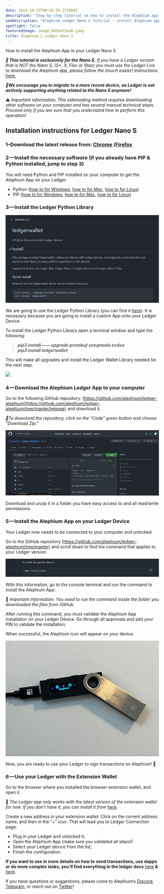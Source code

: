```yaml
---
date: 2024-10-23T08:26:59.371000Z
description: "Step-by-step tutorial on how to install the Alephium app on your Ledger Nano S hardware wallet for enhanced security and offline key management."
seoDescription: "Alephium Ledger Nano S tutorial - install Alephium app on hardware wallet. Step-by-step guide for enhanced security and offline key management."
spotlight: false
featuredImage: image_b03ee75ea8.jpeg
title: Alephium 🤝 Ledger Nano S
---
```

How to install the Alephium App in your Ledger Nano S

***🚨 This tutorial is exclusively for the Nano S.*** *If you have a Ledger version that is NOT the Nano S, (S+, X, Flex or Stax) you must use the Ledger Live to download the Alephium app, please follow the (much easier) instructions* [here.](https://docs.alephium.org/wallet/ledger/)

***🚨We encourage you to migrate to a more recent device, as Ledger is not actively supporting anything related to the Nano S anymore!***

⚠️ *Important information: This sideloading method requires downloading other software on your computer and has several manual technical steps. Proceed only if you are sure that you understand how to perform this operation!*

## Installation instructions for Ledger Nano S

### **1–Download the latest release from:** [Chrome](https://chrome.google.com/webstore/detail/alephium-extension-wallet/gdokollfhmnbfckbobkdbakhilldkhcj) **/**[Firefox](https://addons.mozilla.org/en-US/firefox/addon/alephiumextensionwallet/)

### **2 — Install the necessary software (if you already have PIP & Python installed, jump to step 3)**

You will need Python and PIP installed on your computer to get the Alephium App on your Ledger:

* Python ([how to for Windows](https://www.simplilearn.com/tutorials/python-tutorial/python-installation-on-windows#:~:text=To%20download%20Python%2C%20you%20need,then%20select%20the%20Windows%20option.), [how to for Mac](https://docs.python.org/3/using/mac.html), [how to for Linux](https://docs.python-guide.org/starting/install3/linux/))
* PIP ([how to for Windows](https://www.dataquest.io/blog/install-pip-windows/), [how to for Mac](https://www.groovypost.com/howto/install-pip-on-a-mac/), [how to for Linux](https://docs.python-guide.org/starting/install3/linux/))

### **3 — Install the Ledger Python Library**

![](image_b730ccbcf8.png)

We are going to use the Ledger Python Library (you can find it [here](https://github.com/LedgerHQ/ledgerctl#quick-install)). It is necessary because you are going to install a custom App onto your Ledger Device.

To install the Ledger Python Library open a terminal window and type the following:

> ***pip3 install — — upgrade protobuf setuptools ecdsa*\
> *pip3 install ledgerwallet***

This will make all upgrades and install the Ledger Wallet Library needed for the next step.

![](image_7d120c7a6f.gif)

### **4 — Download the Alephium Ledger App to your computer**

Go to the following GitHub repository: [https://github.com/alephium/ledger-alephium](https://github.com/alephium/ledger-alephium/tree/master/release) and download it.

*🚨To download the repository, click on the “Code” green button and choose “Download Zip.”*

![](image_ab0462aaac.png)

Download and unzip it in a folder you have easy access to and all read/write permissions.

### **5 — Install the Alephium App on your Ledger Device**

Your Ledger now needs to be connected to your computer and unlocked.

Go to the GitHub repository (<https://github.com/alephium/ledger-alephium/tree/master>) and scroll down to find the command that applies to your Ledger version:

![](image_3628bcfe97.png)

With this information, go to the console terminal and run the command to install the Alephium App:

🚨 *Important information: You need to run the command inside the folder you downloaded the files from GitHub.*

After running this command, you must validate the Alephium App installation on your Ledger Device. Go through all approvals and add your PIN to validate the installation.

When successful, the Alephium icon will appear on your device.

![](image_b03ee75ea8.jpeg)

Now, you are ready to use your Ledger to sign transactions on Alephium! **🎉**

### **6 — Use your Ledger with the Extension Wallet**

Go to the browser where you installed the browser extension wallet, and open it.

🚨 *The Ledger app only works with the latest version of the extension wallet for now. If you don’t have it, you can install it from* [here](https://chrome.google.com/webstore/detail/alephium-extension-wallet/gdokollfhmnbfckbobkdbakhilldkhcj/related)*.*

Create a new address in your extension wallet: Click on the current address name, and then in the “+” icon. That will lead you to Ledger Connection page:

* Plug in your Ledger and unlocked it;
* Open the Alephium App (make sure you validated all steps!)
* Select your Ledger device from the list;
* Finish the configuration.

**If you want to see in more details on how to send transactions, use dapps or do more complex tasks, you’ll find everything in the ledger docs** [here](https://docs.alephium.org/wallet/ledger/#view-account-balance) **&** [here](https://support.ledger.com/article/Alephium-ALPH)**.**

If you have questions or suggestions, please come to Alephium’s [Discord](/discord), [Telegram](https://t.me/alephiumgroup), or reach out on [Twitter](https://twitter.com/alephium)!
